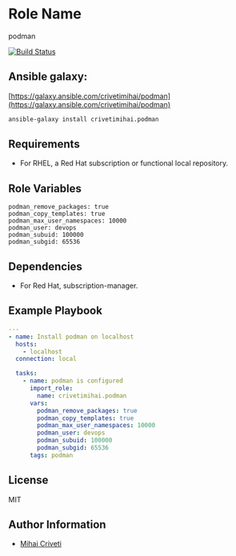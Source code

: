 Role Name
=========

podman

[![Build Status](https://travis-ci.org/cmihai-ansible/podman.svg?branch=master)](https://travis-ci.org/cmihai-ansible/podman)

Ansible galaxy:
---------------

[https://galaxy.ansible.com/crivetimihai/podman](https://galaxy.ansible.com/crivetimihai/podman)

```bash
ansible-galaxy install crivetimihai.podman
```

Requirements
------------

- For RHEL, a Red Hat subscription or functional local repository.

Role Variables
--------------

```
podman_remove_packages: true
podman_copy_templates: true
podman_max_user_namespaces: 10000
podman_user: devops
podman_subuid: 100000
podman_subgid: 65536
```

Dependencies
------------

- For Red Hat, subscription-manager.

Example Playbook
----------------

```yaml
---
- name: Install podman on localhost
  hosts:
    - localhost
  connection: local

  tasks:
    - name: podman is configured
      import_role:
        name: crivetimihai.podman
      vars:
        podman_remove_packages: true
        podman_copy_templates: true
        podman_max_user_namespaces: 10000
        podman_user: devops
        podman_subuid: 100000
        podman_subgid: 65536
      tags: podman
```

License
-------

MIT

Author Information
------------------

- [Mihai Criveti](https://www.linkedin.com/in/crivetimihai/)
